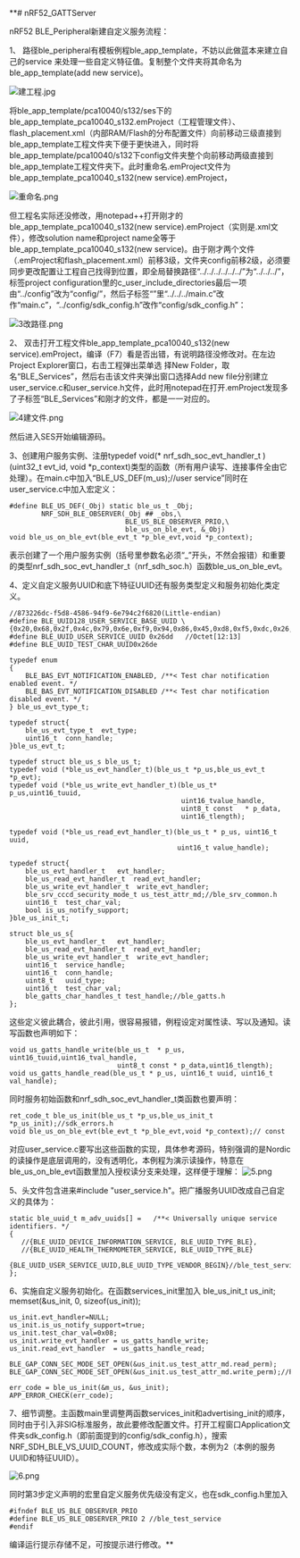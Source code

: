**# nRF52_GATTServer

nRF52 BLE_Peripheral新建自定义服务流程：

1、	路径ble_peripheral有模板例程ble_app_template，不妨以此做蓝本来建立自己的service
来处理一些自定义特征值。复制整个文件夹将其命名为ble_app_template(add new service)。

![建工程.jpg](过程截图/1建工程.png)
 
将ble_app_template/pca10040/s132/ses下的ble_app_template_pca10040_s132.emProject（工程管理文件）、flash_placement.xml（内部RAM/Flash的分布配置文件）向前移动三级直接到ble_app_template工程文件夹下便于更快进入，同时将ble_app_template/pca10040/s132下config文件夹整个向前移动两级直接到ble_app_template工程文件夹下。此时重命名.emProject文件为ble_app_template_pca10040_s132(new service).emProject，

 ![重命名.png](过程截图/2重命名.png)

但工程名实际还没修改，用notepad++打开刚才的ble_app_template_pca10040_s132(new service).emProject（实则是.xml文件），修改solution name和project name全等于ble_app_template_pca10040_s132(new service)。由于刚才两个文件（.emProject和flash_placement.xml）前移3级，文件夹config前移2级，必须要同步更改配置让工程自己找得到位置，即全局替换路径“../../../../../../”为“../../../”，标签project configuration里的c_user_include_directories最后一项由“../config”改为“config/”，然后子标签“<folder Name="Application">”里“../../../main.c”改作“main.c”，“../config/sdk_config.h”改作“config/sdk_config.h”：

 ![3改路径.png](过程截图/3改路径.png)

2、	双击打开工程文件ble_app_template_pca10040_s132(new service).emProject，编译（F7）看是否出错，有说明路径没修改对。在左边Project Explorer窗口，右击工程弹出菜单选
择New Folder，取名“BLE_Services”，然后右击该文件夹弹出窗口选择Add new file分别建立user_service.c和user_service.h文件，此时用notepad在打开.emProject发现多了子标签“BLE_Services”和刚才的文件，都是一一对应的。

 ![4建文件.png](过程截图/4建文件.png)

然后进入SES开始编辑源码。

3、创建用户服务实例、注册typedef void(* nrf_sdh_soc_evt_handler_t )(uint32_t evt_id, void *p_context)类型的函数（所有用户读写、连接事件全由它处理）。在main.c中加入“BLE_US_DEF(m_us);//user service”同时在user_service.c中加入宏定义：

    #define BLE_US_DEF(_Obj) static ble_us_t _Obj;
            NRF_SDH_BLE_OBSERVER(_Obj ## _obs,\
     							 BLE_US_BLE_OBSERVER_PRIO,\
     							 ble_us_on_ble_evt, &_Obj)
    void ble_us_on_ble_evt(ble_evt_t *p_ble_evt,void *p_context);
表示创建了一个用户服务实例（括号里参数名必须“_”开头，不然会报错）和重要的类型nrf_sdh_soc_evt_handler_t（nrf_sdh_soc.h）函数ble_us_on_ble_evt。

4、定义自定义服务UUID和底下特征UUID还有服务类型定义和服务初始化类定义。

    //873226dc-f5d8-4586-94f9-6e794c2f6820(Little-endian)
    #define BLE_UUID128_USER_SERVICE_BASE_UUID \
    {0x20,0x68,0x2f,0x4c,0x79,0x6e,0xf9,0x94,0x86,0x45,0xd8,0xf5,0xdc,0x26,0x32,0x87}
    #define BLE_UUID_USER_SERVICE_UUID 0x26dd   //Octet[12:13]
    #define BLE_UUID_TEST_CHAR_UUID0x26de   

    typedef enum
    {
    	BLE_BAS_EVT_NOTIFICATION_ENABLED, /**< Test char notification enabled event. */
    	BLE_BAS_EVT_NOTIFICATION_DISABLED /**< Test char notification disabled event. */
    } ble_us_evt_type_t;

    typedef struct{
    	ble_us_evt_type_t  evt_type;
    	uint16_t  conn_handle;
    }ble_us_evt_t;
    
    typedef struct ble_us_s ble_us_t;
    typedef void (*ble_us_evt_handler_t)(ble_us_t *p_us,ble_us_evt_t *p_evt);
    typedef void (*ble_us_write_evt_handler_t)(ble_us_t* p_us,uint16_tuuid,
       										   uint16_tvalue_handle,
       										   uint8_t const   * p_data,
       										   uint16_tlength);
    
    typedef void (*ble_us_read_evt_handler_t)(ble_us_t * p_us, uint16_t uuid,
      										  uint16_t value_handle);
    
    typedef struct{
    	ble_us_evt_handler_t   evt_handler;
    	ble_us_read_evt_handler_t  read_evt_handler;
    	ble_us_write_evt_handler_t  write_evt_handler;
    	ble_srv_cccd_security_mode_t us_test_attr_md;//ble_srv_common.h
    	uint16_t  test_char_val;
    	bool is_us_notify_support;
    }ble_us_init_t;
    
    struct ble_us_s{
    	ble_us_evt_handler_t   evt_handler;
    	ble_us_read_evt_handler_t  read_evt_handler;
    	ble_us_write_evt_handler_t  write_evt_handler;
    	uint16_t  service_handle;
    	uint16_t  conn_handle;
    	uint8_t   uuid_type;
    	uint16_t  test_char_val;
    	ble_gatts_char_handles_t test_handle;//ble_gatts.h
    };
这些定义彼此耦合，彼此引用，很容易报错，例程设定对属性读、写以及通知。读写函数也声明如下：
    
    void us_gatts_handle_write(ble_us_t  * p_us,  uint16_tuuid,uint16_tval_handle,
							   uint8_t const * p_data,uint16_tlength);
    void us_gatts_handle_read(ble_us_t * p_us, uint16_t uuid, uint16_t val_handle);
同时服务初始函数和nrf_sdh_soc_evt_handler_t类函数也要声明：

    ret_code_t ble_us_init(ble_us_t *p_us,ble_us_init_t *p_us_init);//sdk_errors.h
    void ble_us_on_ble_evt(ble_evt_t *p_ble_evt,void *p_context);// const
对应user_service.c要写出这些函数的实现，具体参考源码，特别强调的是Nordic的读操作是底层调用的，没有透明化，本例程为演示读操作，特意在ble_us_on_ble_evt函数里加入授权读分支来处理，这样便于理解：
![5.png](过程截图/5.png)

 5、头文件包含进来#include "user_service.h"。把广播服务UUID改成自己自定义的具体为：

    static ble_uuid_t m_adv_uuids[] =   /**< Universally unique service identifiers. */
    {
       //{BLE_UUID_DEVICE_INFORMATION_SERVICE, BLE_UUID_TYPE_BLE},
       //{BLE_UUID_HEALTH_THERMOMETER_SERVICE, BLE_UUID_TYPE_BLE} 
	  {BLE_UUID_USER_SERVICE_UUID,BLE_UUID_TYPE_VENDOR_BEGIN}//ble_test_service
    };

6、实施自定义服务初始化。在函数services_init里加入
    ble_us_init_t us_init;
    memset(&us_init, 0, sizeof(us_init));

    us_init.evt_handler=NULL;
    us_init.is_us_notify_support=true;
    us_init.test_char_val=0x08;
    us_init.write_evt_handler = us_gatts_handle_write;
    us_init.read_evt_handler  = us_gatts_handle_read;

    BLE_GAP_CONN_SEC_MODE_SET_OPEN(&us_init.us_test_attr_md.read_perm);
    BLE_GAP_CONN_SEC_MODE_SET_OPEN(&us_init.us_test_attr_md.write_perm);//Flags:

    err_code = ble_us_init(&m_us, &us_init);
    APP_ERROR_CHECK(err_code);
7、细节调整。主函数main里调整两函数services_init和advertising_init的顺序，同时由于引入非SIG标准服务，故此要修改配置文件。打开工程窗口Application文件夹sdk_config.h（即前面提到的config/sdk_config.h），搜索NRF_SDH_BLE_VS_UUID_COUNT，修改成实际个数，本例为2（本例的服务UUID和特征UUID）。

![6.png](过程截图/6.png)

同时第3步定义声明的宏里自定义服务优先级没有定义，也在sdk_config.h里加入

    #ifndef BLE_US_BLE_OBSERVER_PRIO
    #define BLE_US_BLE_OBSERVER_PRIO 2 //ble_test_service
    #endif
编译运行提示存储不足，可按提示进行修改。**